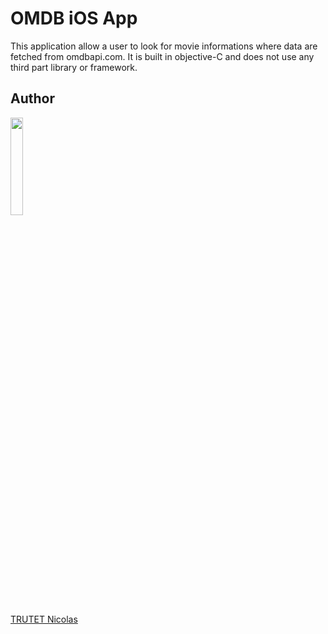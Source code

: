 # OMDB iOS App

This application allow a user to look for movie informations where data are fetched from omdbapi.com.
It is built in objective-C and does not use any third part library or framework.

## Author

<img src="https://www.dropbox.com/s/if08glmyeucec4d/omdb-ios-app-img_3.png?dl=0" width="20%">


<a href="http://www.nicolastrutet.com/">TRUTET Nicolas</a>

